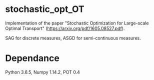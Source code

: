 # stochastic_opt_OT
Implementation of the paper "Stochastic Optimization for Large-scale Optimal Transport" (https://arxiv.org/pdf/1605.08527.pdf).

SAG for discrete measures, ASGD for semi-continuous measures.

# Dependance
Python 3.6.5, Numpy 1.14.2, POT 0.4
